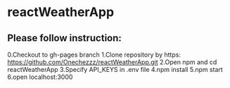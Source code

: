 # reactWeatherApp
## Please follow instruction:
0.Checkout to gh-pages branch
1.Clone repository by https: https://github.com/Onechezzz/reactWeatherApp.git
2.Open npm and cd reactWeatherApp
3.Specify API_KEYS in .env file
4.npm install 
5.npm start
6.open localhost:3000
